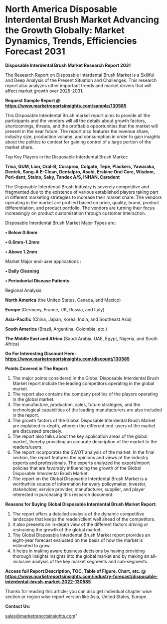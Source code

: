 # North America Disposable Interdental Brush Market Advancing the Growth Globally: Market Dynamics, Trends, Efficiencies Forecast 2031

<strong>Disposable Interdental Brush Market Research Report 2031</strong>

The Research Report on Disposable Interdental Brush Market is a Skillful and Deep Analysis of the Present Situation and Challenges. This research report also analyzes other important trends and market drivers that will affect market growth over 2025-2031.

<strong>Request Sample Report @ <a href=https://www.marketreportsinsights.com/sample/130585>https://www.marketreportsinsights.com/sample/130585</a></strong>

This Disposable Interdental Brush market report aims to provide all the participants and the vendors will all the details about growth factors, shortcomings, threats, and the profitable opportunities that the market will present in the near future. The report also features the revenue share, industry size, production volume, and consumption in order to gain insights about the politics to contest for gaining control of a large portion of the market share.

Top Key Players in the Disposable Interdental Brush Market:

<strong>Trisa, GUM, Lion, Oral-B, Curaprox, Colgate, Tepe, Plackers, Yawaraka, Dentek, Sang-A E-Clean, Dentalpro, Asahi, Erskine Oral Care, Wisdom, Peri-dent, Staino, Saky, Tandex A/S, INHAN, Caredent</strong>

The Disposable Interdental Brush Industry is severely competitive and fragmented due to the existence of various established players taking part in different marketing strategies to increase their market share. The vendors operating in the market are profiled based on price, quality, brand, product differentiation, and product portfolio. The vendors are turning their focus increasingly on product customization through customer interaction.

Disposable Interdental Brush Market Major Types are:

<strong>• Below 0.6mm

• 0.6mm-1.2mm

• Above 1.2mm</strong>

Market Major end-user applications :

<strong>• Daily Cleaning

• Periodontal Disease Patients</strong>

Regional Analysis

</u><strong><b>North America</b></strong> (the United States, Canada, and Mexico)

<strong><b>Europe </b></strong>(Germany, France, UK, Russia, and Italy)

<strong><b>Asia-Pacific</b></strong> (China, Japan, Korea, India, and Southeast Asia)

<strong><b>South America</b></strong> (Brazil, Argentina, Colombia, etc.)

<strong><b>The Middle East and Africa</b></strong> (Saudi Arabia, UAE, Egypt, Nigeria, and South Africa)

<strong>Go For Interesting Discount Here: <a href=https://www.marketreportsinsights.com/discount/130585>https://www.marketreportsinsights.com/discount/130585</a></strong>

<strong>Points Covered in The Report:</strong>
<ol>
  <li>The major points considered in the Global Disposable Interdental Brush Market report include the leading competitors operating in the global market.</li>
  <li>The report also contains the company profiles of the players operating in the global market.</li>
  <li>The manufacture, production, sales, future strategies, and the technological capabilities of the leading manufacturers are also included in the report.</li>
  <li>The growth factors of the Global Disposable Interdental Brush Market are explained in-depth, wherein the different end-users of the market are discussed precisely.</li>
  <li>The report also talks about the key application areas of the global market, thereby providing an accurate description of the market to the readers/users.</li>
  <li>The report incorporates the SWOT analysis of the market. In the final section, the report features the opinions and views of the industry experts and professionals. The experts analyzed the export/import policies that are favorably influencing the growth of the Global Disposable Interdental Brush Market.</li>
  <li>The report on the Global Disposable Interdental Brush Market is a worthwhile source of information for every policymaker, investor, stakeholder, service provider, manufacturer, supplier, and player interested in purchasing this research document.</li>
</ol>
<strong>Reasons for Buying Global Disposable Interdental Brush Market Report:</strong>

<ol>
  <li>The report offers a detailed analysis of the dynamic competitive landscape that keeps the reader/client well ahead of the competitors.</li>
  <li>It also presents an in-depth view of the different factors driving or restraining the growth of the global market.</li>
  <li>The Global Disposable Interdental Brush Market report provides an eight-year forecast evaluated on the basis of how the market is estimated to grow.</li>
  <li>It helps in making aware business decisions by having providing thorough insights insights into the global market and by making an all-inclusive analysis of the key market segments and sub-segments.</li>
</ol>
<strong>Access full Report Description, TOC, Table of Figure, Chart, etc. @ <a href=https://www.marketreportsinsights.com/industry-forecast/disposable-interdental-brush-market-2022-130585>https://www.marketreportsinsights.com/industry-forecast/disposable-interdental-brush-market-2022-130585</a></strong>


Thanks for reading this article; you can also get individual chapter wise section or region wise report version like Asia, United States, Europe.

<strong>Contact Us:</strong>

sales@marketreportsinsights.com"
